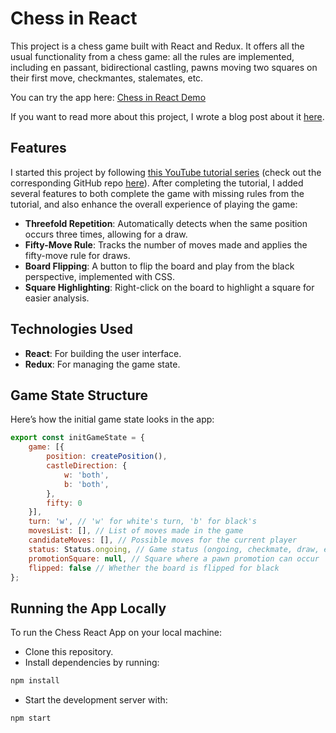 # Chess in React

This project is a chess game built with React and Redux. It offers all the usual functionality from a chess game: all the rules are implemented, including en passant, bidirectional castling, pawns moving two squares on their first move, checkmantes, stalemates, etc.

You can try the app here: [Chess in React Demo](https://chess-react-bolota.netlify.app/)

If you want to read more about this project, I wrote a blog post about it [here](https://bolota.eu/posts/2_reactchessv1).

## Features
I started this project by following [this YouTube tutorial series](https://www.youtube.com/watch?v=jS9elCC2hPQ&list=PLnWzgq1mKyAsFZoMyZQbB8bNuNufSD0Sz&index=1) (check out the corresponding GitHub repo [here](https://github.com/felerticia/chess)). After completing the tutorial, I added several features to both complete the game with missing rules from the tutorial, and also enhance the overall experience of playing the game:

- **Threefold Repetition**: Automatically detects when the same position occurs three times, allowing for a draw.
- **Fifty-Move Rule**: Tracks the number of moves made and applies the fifty-move rule for draws.
- **Board Flipping**: A button to flip the board and play from the black perspective, implemented with CSS.
- **Square Highlighting**: Right-click on the board to highlight a square for easier analysis.

## Technologies Used
- **React**: For building the user interface.
- **Redux**: For managing the game state.

## Game State Structure
Here’s how the initial game state looks in the app:

```javascript
export const initGameState = {
    game: [{
        position: createPosition(),
        castleDirection: {
            w: 'both',
            b: 'both',
        },
        fifty: 0
    }],
    turn: 'w', // 'w' for white's turn, 'b' for black's
    movesList: [], // List of moves made in the game
    candidateMoves: [], // Possible moves for the current player
    status: Status.ongoing, // Game status (ongoing, checkmate, draw, etc.)
    promotionSquare: null, // Square where a pawn promotion can occur
    flipped: false // Whether the board is flipped for black
};
```

## Running the App Locally
To run the Chess React App on your local machine:

- Clone this repository.
- Install dependencies by running:
```bash
npm install
```
- Start the development server with:
```bash
npm start
```
